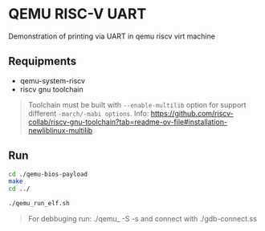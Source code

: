 # QEMU RISC-V UART

Demonstration of printing via UART in qemu riscv virt machine

## Requipments
* qemu-system-riscv
* riscv gnu toolchain 

> Toolchain must be built with `--enable-multilib` option for support different `-march/-mabi options`. Info: https://github.com/riscv-collab/riscv-gnu-toolchain?tab=readme-ov-file#installation-newliblinux-multilib

## Run

```sh
cd ./qemu-bios-payload 
make 
cd ../

./qemu_run_elf.sh
```


> For debbuging run: ./qemu_<script-name> -S -s and connect with ./gdb-connect.ss
